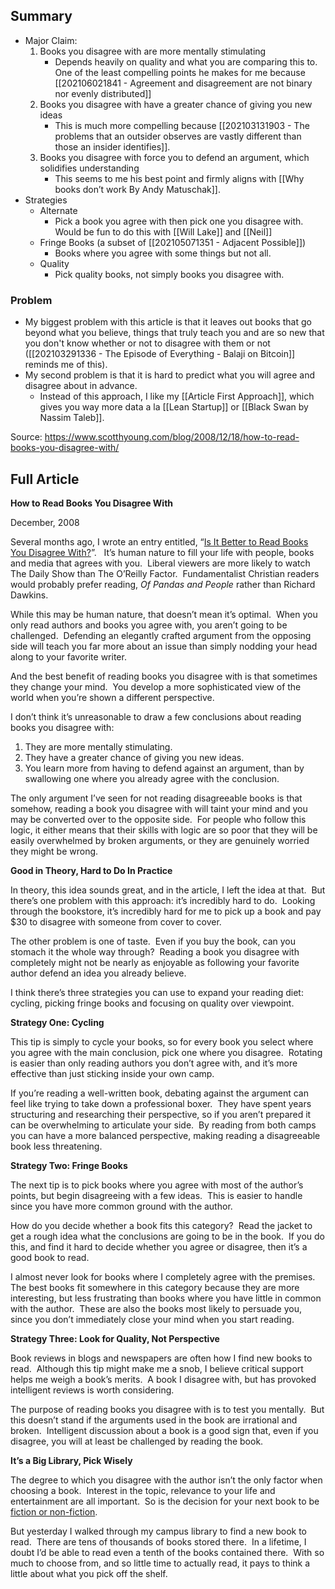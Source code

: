 ## Summary
- Major Claim:
	1. Books you disagree with are more mentally stimulating
		- Depends heavily on quality and what you are comparing this to. One of the least compelling points he makes for me because [[202106021841 - Agreement and disagreement are not binary nor evenly distributed]]
	2. Books you disagree with have a greater chance of giving you new ideas
		- This is much more compelling because [[202103131903 - The problems that an outsider observes are vastly different than those an insider identifies]]. 
	3. Books you disagree with force you to defend an argument, which solidifies understanding
		- This seems to me his best point and firmly aligns with [[Why books don’t work By Andy Matuschak]]. 
- Strategies
	- Alternate
		- Pick a book you agree with then pick one you disagree with. Would be fun to do this with [[Will Lake]] and [[Neil]]
	- Fringe Books (a subset of [[202105071351 - Adjacent Possible]])
		- Books where you agree with some things but not all.
	- Quality
		- Pick quality books, not simply books you disagree with.

### Problem
- My biggest problem with this article is that it leaves out books that go beyond what you believe, things that truly teach you and are so new that you don't know whether or not to disagree with them or not ([[202103291336 - The Episode of Everything - Balaji on Bitcoin]] reminds me of this).
- My second problem is that it is hard to predict what you will agree and disagree about in advance. 
	- Instead of this approach, I like my [[Article First Approach]], which gives you way more data a la [[Lean Startup]] or [[Black Swan by Nassim Taleb]]. 


Source: https://www.scotthyoung.com/blog/2008/12/18/how-to-read-books-you-disagree-with/


## Full Article

**How to Read Books You Disagree With**

December, 2008

Several months ago, I wrote an entry entitled, “[Is It Better to Read Books You Disagree With?](https://www.scotthyoung.com/blog/2008/10/01/is-it-better-to-read-books-you-disagree-with/)”.   It’s human nature to fill your life with people, books and media that agrees with you.  Liberal viewers are more likely to watch The Daily Show than The O’Reilly Factor.  Fundamentalist Christian readers would probably prefer reading, _Of Pandas and People_ rather than Richard Dawkins.

While this may be human nature, that doesn’t mean it’s optimal.  When you only read authors and books you agree with, you aren’t going to be challenged.  Defending an elegantly crafted argument from the opposing side will teach you far more about an issue than simply nodding your head along to your favorite writer.

And the best benefit of reading books you disagree with is that sometimes they change your mind.  You develop a more sophisticated view of the world when you’re shown a different perspective.

I don’t think it’s unreasonable to draw a few conclusions about reading books you disagree with:

1.  They are more mentally stimulating.
2.  They have a greater chance of giving you new ideas.
3.  You learn more from having to defend against an argument, than by swallowing one where you already agree with the conclusion.

The only argument I’ve seen for not reading disagreeable books is that somehow, reading a book you disagree with will taint your mind and you may be converted over to the opposite side.  For people who follow this logic, it either means that their skills with logic are so poor that they will be easily overwhelmed by broken arguments, or they are genuinely worried they might be wrong.

**Good in Theory, Hard to Do In Practice**

In theory, this idea sounds great, and in the article, I left the idea at that.  But there’s one problem with this approach: it’s incredibly hard to do.  Looking through the bookstore, it’s incredibly hard for me to pick up a book and pay $30 to disagree with someone from cover to cover.

The other problem is one of taste.  Even if you buy the book, can you stomach it the whole way through?  Reading a book you disagree with completely might not be nearly as enjoyable as following your favorite author defend an idea you already believe.

I think there’s three strategies you can use to expand your reading diet: cycling, picking fringe books and focusing on quality over viewpoint.

**Strategy One: Cycling**

This tip is simply to cycle your books, so for every book you select where you agree with the main conclusion, pick one where you disagree.  Rotating is easier than only reading authors you don’t agree with, and it’s more effective than just sticking inside your own camp.

If you’re reading a well-written book, debating against the argument can feel like trying to take down a professional boxer.  They have spent years structuring and researching their perspective, so if you aren’t prepared it can be overwhelming to articulate your side.  By reading from both camps you can have a more balanced perspective, making reading a disagreeable book less threatening.

**Strategy Two: Fringe Books**

The next tip is to pick books where you agree with most of the author’s points, but begin disagreeing with a few ideas.  This is easier to handle since you have more common ground with the author.

How do you decide whether a book fits this category?  Read the jacket to get a rough idea what the conclusions are going to be in the book.  If you do this, and find it hard to decide whether you agree or disagree, then it’s a good book to read.

I almost never look for books where I completely agree with the premises.  The best books fit somewhere in this category because they are more interesting, but less frustrating than books where you have little in common with the author.  These are also the books most likely to persuade you, since you don’t immediately close your mind when you start reading.

**Strategy Three: Look for Quality, Not Perspective**

Book reviews in blogs and newspapers are often how I find new books to read.  Although this tip might make me a snob, I believe critical support helps me weigh a book’s merits.  A book I disagree with, but has provoked intelligent reviews is worth considering.

The purpose of reading books you disagree with is to test you mentally.  But this doesn’t stand if the arguments used in the book are irrational and broken.  Intelligent discussion about a book is a good sign that, even if you disagree, you will at least be challenged by reading the book.

**It’s a Big Library, Pick Wisely**

The degree to which you disagree with the author isn’t the only factor when choosing a book.  Interest in the topic, relevance to your life and entertainment are all important.  So is the decision for your next book to be [fiction or non-fiction](https://www.scotthyoung.com/blog/2007/12/31/should-you-read-more-fiction/).

But yesterday I walked through my campus library to find a new book to read.  There are tens of thousands of books stored there.  In a lifetime, I doubt I’d be able to read even a tenth of the books contained there.  With so much to choose from, and so little time to actually read, it pays to think a little about what you pick off the shelf.